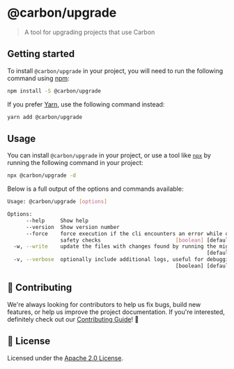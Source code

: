 # @carbon/upgrade

> A tool for upgrading projects that use Carbon

## Getting started

To install `@carbon/upgrade` in your project, you will need to run the following
command using [npm](https://www.npmjs.com/):

```bash
npm install -S @carbon/upgrade
```

If you prefer [Yarn](https://yarnpkg.com/en/), use the following command
instead:

```bash
yarn add @carbon/upgrade
```

## Usage

You can install `@carbon/upgrade` in your project, or use a tool like
[`npx`](https://medium.com/@maybekatz/introducing-npx-an-npm-package-runner-55f7d4bd282b)
by running the following command in your project:

```bash
npx @carbon/upgrade -d
```

Below is a full output of the options and commands available:

```bash
Usage: @carbon/upgrade [options]

Options:
      --help     Show help                                             [boolean]
      --version  Show version number                                   [boolean]
      --force    force execution if the cli encounters an error while doing
                 safety checks                        [boolean] [default: false]
  -w, --write    update the files with changes found by running the migration
                                                                [default: false]
  -v, --verbose  optionally include additional logs, useful for debugging
                                                      [boolean] [default: false]
```

## 🙌 Contributing

We're always looking for contributors to help us fix bugs, build new features,
or help us improve the project documentation. If you're interested, definitely
check out our [Contributing Guide](/.github/CONTRIBUTING.md)! 👀

## 📝 License

Licensed under the [Apache 2.0 License](/LICENSE).
